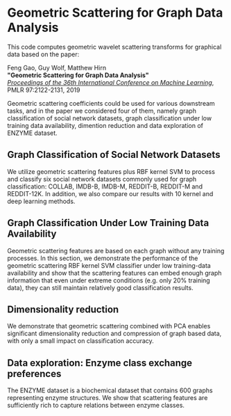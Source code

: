 # Geometric Scattering for Graph Data Analysis

This code computes geometric wavelet scattering transforms for graphical data based on the paper:

Feng Gao, Guy Wolf, Matthew Hirn<br/>
**"Geometric Scattering for Graph Data Analysis"**<br/>
[*Proceedings of the 36th International Conference on Machine Learning*](http://proceedings.mlr.press/v97/gao19e.html), PMLR 97:2122-2131, 2019


Geometric scattering coefficients could be used for various downstream tasks, and in the paper we considered four of them, namely graph classification of social network datasets, graph classification under low training data availability, dimention reduction and data exploration of ENZYME dataset. 

## Graph Classification of Social Network Datasets

We utilize geometric scattering features plus RBF kernel SVM to process and classify six social network datasets commonly used for graph classification: COLLAB, IMDB-B, IMDB-M, REDDIT-B, REDDIT-M and REDDIT-12K. In addition, we also compare our results with 10 kernel and deep learning methods.

## Graph Classification Under Low Training Data Availability

Geometric scattering features are based on each graph without any training processes. In this section, we demonstrate the performance of the geometric scattering RBF kernel SVM classifier under low training-data availability and show that the scattering features can embed enough graph information that even under extreme conditions (e.g. only 20% training data), they can still maintain relatively good classification results.

## Dimensionality reduction

We demonstrate that geometric scattering combined with PCA enables significant dimensionality reduction and compression of graph based data, with only a small impact on classification accuracy.

## Data exploration: Enzyme class exchange preferences

The ENZYME dataset is a biochemical dataset that contains 600 graphs representing enzyme structures. We show that scattering features are sufficiently rich to capture relations between enzyme classes.
